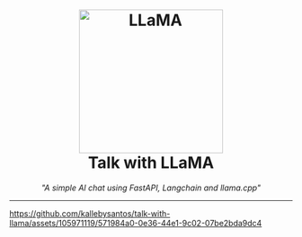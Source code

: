 <h1 align="center">
  <img src="https://github.com/kallebysantos/chat-with-llama/assets/105971119/cb7d8747-82d7-4000-a2d2-1c179ee50361" width=256 alt="LLaMA">
  <br />
 Talk with LLaMA
</h1>

<p align="center">
  <i>"A simple AI chat using FastAPI, Langchain and llama.cpp"</i>
</p>

---

<p align="center">

https://github.com/kallebysantos/talk-with-llama/assets/105971119/571984a0-0e36-44e1-9c02-07be2bda9dc4

</p>
